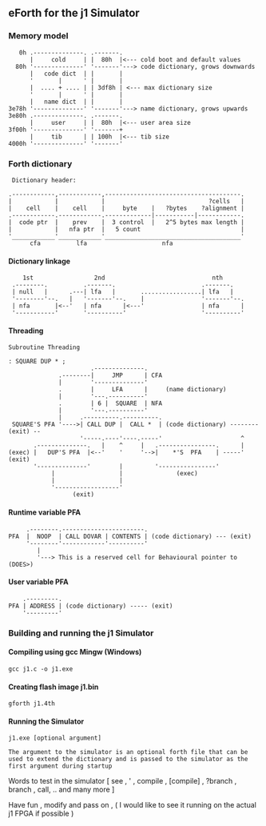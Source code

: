 eForth for the j1 Simulator
-------------

### Memory model


       0h .--------------. .-------.
          |     cold     | |  80h  |<--- cold boot and default values
      80h '--------------' '-------'---> code dictionary, grows downwards
          |   code dict  | |       |
          '       |      ' |       |
          |  .... + .... | | 3df8h | <--- max dictionary size
          '       |      ' |       | 
          |   name dict  | |       |
    3e78h '--------------' '-------'---> name dictionary, grows upwards
    3e80h .--------------. .-------.
          |     user     | |  80h  |<--- user area size
    3f00h '--------------' '-------+
          |     tib      | | 100h  |<--- tib size
    4000h '--------------' '-------'
    


### Forth dictionary

 

     Dictionary header:
     
    .------------,------------,--------------------------------------.
    |            |            |                             ?cells   |
    |    cell    |    cell    |     byte    |   ?bytes    ?alignment |
    .------------.------------.-------------|-----------|------------.
    |  code ptr  |    prev    |  3 control  |   2^5 bytes max length |
    |            |   nfa ptr  |   5 count                            |
    '____________'____________'______________________________________'
          cfa          lfa                     nfa


 
#### Dictionary linkage

        1st                 2nd                              nth
     .--------.          .-------.                        .-------.
     | null   |      .---| lfa   |       .................| lfa   |
     '--------'--.   |   '-------'--.    |                '-------'--.
     | nfa       |<--'   | nfa      |<---'                | nfa      |
     '-----------'       '----------'                     '----------'
   

#### Threading

    Subroutine Threading
    
    : SQUARE DUP * ;
                           .--------------.
                  .--------|     JMP      | CFA
                  |        '--------------'
                  .        |     LFA      |     (name dictionary)
                  |        '---.----------'
                  .        | 6 |  SQUARE  | NFA
                  |        '---.----------'
                  |     .----------.----------.
     SQUARE'S PFA '---->| CALL DUP |  CALL *  | (code dictionary) -------- (exit) --
                        '-----.----'----.-----'                      ^
           .--------------.   |    ^     |   .----------------.      |
    (exec) |   DUP'S PFA  |<--'    '     '-->|    *'S  PFA    | -----' (exit)
           '--------------'        |         '----------------'
                |                  |               (exec)
                |                  |
                '------------------'
                      (exit)

#### Runtime variable PFA
 
 
         .--------.-----------------------.
    PFA  |  NOOP  | CALL DOVAR | CONTENTS | (code dictionary) --- (exit)
         '--------'------------'----------'
            |
            '---> This is a reserved cell for Behavioural pointer to (DOES>)

#### User variable PFA
 
        .---------.
    PFA | ADDRESS | (code dictionary) ----- (exit)
        '---------'
### Building and running the j1 Simulator
#### Compiling using gcc Mingw (Windows)

    gcc j1.c -o j1.exe

#### Creating flash image j1.bin

    gforth j1.4th
#### Running the Simulator

    j1.exe [optional argument]
    
    The argument to the simulator is an optional forth file that can be used to extend the dictionary and is passed to the simulator as the first argument during startup

Words to test in the simulator [ see , ' , compile , [compile] , ?branch , branch , call, .. and many more ]

Have fun , modify and pass on , ( I would like to see it running on the actual j1 FPGA if possible )



